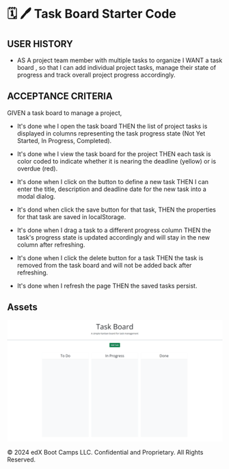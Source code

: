# 🗓 🖊 Task Board Starter Code


## USER HISTORY

- AS A project team member with multiple tasks to organize I WANT a task board , so that I can add individual project tasks, manage their state of progress and track overall project progress accordingly.

## ACCEPTANCE CRITERIA

GIVEN a task board to manage a project,

* It's done whe I open the task board
THEN the list of project tasks is displayed in columns representing the task progress state (Not Yet Started, In Progress, Completed).

* It's done whe I view the task board for the project THEN each task is color coded to indicate whether it is nearing the deadline (yellow) or is overdue (red).

* It's done when I click on the button to define a new task THEN I can enter the title, description and deadline date for the new task into a modal dialog.

* It's dond when click the save button for that task, THEN the properties for that task are saved in localStorage.

* It's done when I drag a task to a different progress column THEN the task's progress state is updated accordingly and will stay in the new column after refreshing.


* It's done when I click the delete button for a task THEN the task is removed from the task board and will not be added back after refreshing.

* It's done when I refresh the page THEN the saved tasks persist.

## Assets

![The following animation demonstrates the application functionality](./assets/100-third-party-apis-homework-demo.gif)


© 2024 edX Boot Camps LLC. Confidential and Proprietary. All Rights Reserved.